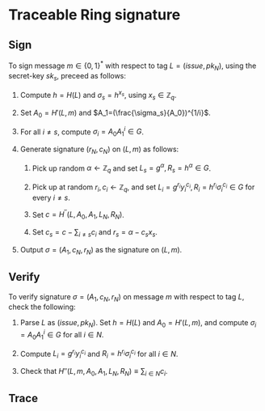 # Traceable Ring signature

## Sign

To sign message $m\in \{0,1\}^*$ with respect to tag $L=(issue,pk_N)$, using the secret-key $sk_s$, preceed as follows:

1. Compute $h=H(L)$ and $\sigma_s=h^{x_s}$, using $x_s\in \mathbb{Z}_q$.

1. Set $A_0=H'(L,m)$ and $A_1=(\frac{\sigma_s}{A_0})^{1/i}$.

1. For all $i\neq s$, compute $\sigma_i=A_0A_1^i\in G$.

1. Generate signature $(r_N,c_N)$ on $(L,m)$ as follows:

    1. Pick up random $\alpha\leftarrow \mathbb{Z}_q$ and set $L_s=g^{\alpha}, R_s=h^\alpha\in G$.

    1. Pick up at random $r_i,c_i\leftarrow \mathbb{Z}_q$, and set $L_i=g^{r_i}y_i^{c_i}, R_i=h^{r_i}\sigma_i^{c_i}\in G$ for every $i\neq s$.

    1. Set $c=H^{\prime\prime}(L,A_0,A_1,L_N,R_N)$.

    1. Set $c_s=c-\sum_{i\neq s}c_i$ and $r_s=\alpha-c_sx_s$.

1. Output $\sigma=(A_1,c_N,r_N)$ as the signature on $(L,m)$.

## Verify

To verify signature $\sigma=(A_1,c_N,r_N)$ on message $m$ with respect to tag $L$, check the following:

1. Parse $L$ as $(issue,pk_N)$. Set $h=H(L)$ and $A_0=H'(L,m)$, and compute $\sigma_i=A_0A_1^i\in G$ for all $i\in N$.

1. Compute $L_i=g^{r_i}y_i^{c_i}$ and $R_i=h^{r_i}\sigma_i^{c_i}$ for all $i\in N$.

1. Check that $H{''}(L,m,A_0,A_1,L_N,R_N)\equiv \sum_{i\in N}c_i$.

## Trace

